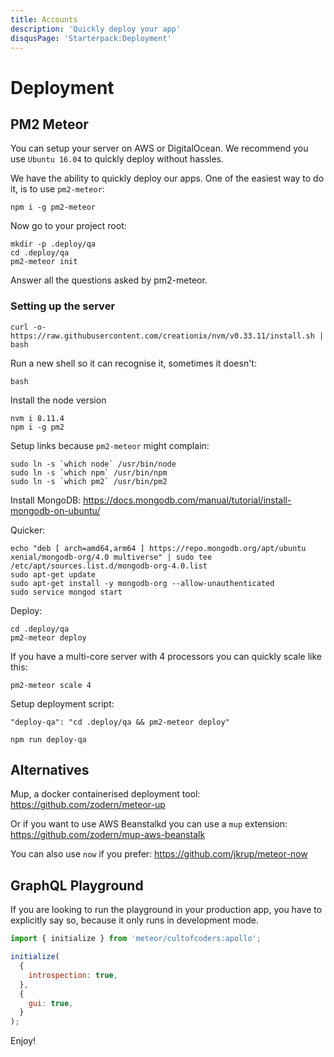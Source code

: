 ```yaml
---
title: Accounts
description: 'Quickly deploy your app'
disqusPage: 'Starterpack:Deployment'
---
```


# Deployment

## PM2 Meteor

You can setup your server on AWS or DigitalOcean. We recommend you use `Ubuntu 16.04` to quickly deploy without hassles.

We have the ability to quickly deploy our apps. One of the easiest way to do it, is to use `pm2-meteor`:

```
npm i -g pm2-meteor
```

Now go to your project root:

```
mkdir -p .deploy/qa
cd .deploy/qa
pm2-meteor init
```

Answer all the questions asked by pm2-meteor.

### Setting up the server

```
curl -o- https://raw.githubusercontent.com/creationix/nvm/v0.33.11/install.sh | bash
```

Run a new shell so it can recognise it, sometimes it doesn't:

```
bash
```

Install the node version

```
nvm i 8.11.4
npm i -g pm2
```

Setup links because `pm2-meteor` might complain:

```
sudo ln -s `which node` /usr/bin/node
sudo ln -s `which npm` /usr/bin/npm
sudo ln -s `which pm2` /usr/bin/pm2
```

Install MongoDB:
https://docs.mongodb.com/manual/tutorial/install-mongodb-on-ubuntu/

Quicker:

```
echo "deb [ arch=amd64,arm64 ] https://repo.mongodb.org/apt/ubuntu xenial/mongodb-org/4.0 multiverse" | sudo tee /etc/apt/sources.list.d/mongodb-org-4.0.list
sudo apt-get update
sudo apt-get install -y mongodb-org --allow-unauthenticated
sudo service mongod start
```

Deploy:

```
cd .deploy/qa
pm2-meteor deploy
```

If you have a multi-core server with 4 processors you can quickly scale like this:

```
pm2-meteor scale 4
```

Setup deployment script:

```
"deploy-qa": "cd .deploy/qa && pm2-meteor deploy"
```

```
npm run deploy-qa
```

## Alternatives

Mup, a docker containerised deployment tool: https://github.com/zodern/meteor-up

Or if you want to use AWS Beanstalkd you can use a `mup` extension: https://github.com/zodern/mup-aws-beanstalk

You can also use `now` if you prefer: https://github.com/jkrup/meteor-now

## GraphQL Playground

If you are looking to run the playground in your production app, you have to explicitly say so, because it only runs in development mode.

```js
import { initialize } from 'meteor/cultofcoders:apollo';

initialize(
  {
    introspection: true,
  },
  {
    gui: true,
  }
);
```

Enjoy!
